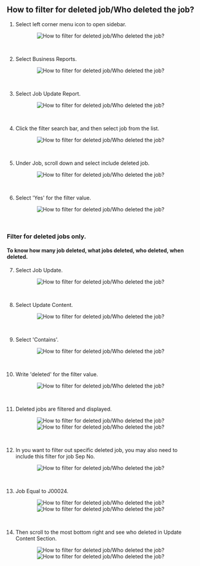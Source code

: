 ## How to filter for deleted job/Who deleted the job?

1) Select left corner menu icon to open sidebar. <br>
<p align="center">
         <img src="img2/Filter_Deleted_Job_Step_1.png" alt="How to filter for deleted job/Who deleted the job?">
</p><br>

2) Select Business Reports. <br>
<p align="center">
         <img src="img2/Filter_Deleted_Job_Step_2.png" alt="How to filter for deleted job/Who deleted the job?">
</p><br>

3) Select Job Update Report. <br>
<p align="center">
         <img src="img2/Filter_Deleted_Job_Step_3.png" alt="How to filter for deleted job/Who deleted the job?">
</p><br>

4) Click the filter search bar, and then select job from the list. <br>
<p align="center">
         <img src="img2/Filter_Deleted_Job_Step_4.png" alt="How to filter for deleted job/Who deleted the job?">
</p><br>

5) Under Job, scroll down and select include deleted job. <br>
<p align="center">
         <img src="img2/Filter_Deleted_Job_Step_5.png" alt="How to filter for deleted job/Who deleted the job?">
</p><br>

6) Select 'Yes' for the filter value. <br>
<p align="center">
         <img src="img2/Filter_Deleted_Job_Step_6.png" alt="How to filter for deleted job/Who deleted the job?">
</p><br>

### Filter for deleted jobs only.
#### To know how many job deleted, what jobs deleted, who deleted, when deleted.  

7) Select Job Update.
<p align="center">
         <img src="img2/Filter_Deleted_Job_Step_13.png" alt="How to filter for deleted job/Who deleted the job?">
</p><br>

8) Select Update Content.
<p align="center">
         <img src="img2/Filter_Deleted_Job_Step_14.png" alt="How to filter for deleted job/Who deleted the job?">
</p><br>

9) Select 'Contains'.
<p align="center">
         <img src="img2/Filter_Deleted_Job_Step_15.png" alt="How to filter for deleted job/Who deleted the job?">
</p><br>

10) Write 'deleted' for the filter value.
<p align="center">
         <img src="img2/Filter_Deleted_Job_Step_16.png" alt="How to filter for deleted job/Who deleted the job?">
</p><br>

11) Deleted jobs are filtered and displayed.
<p align="center">
         <img src="img2/Filter_Deleted_Job_Step_17.png" alt="How to filter for deleted job/Who deleted the job?">
         <img src="img2/Filter_Deleted_Job_Step_18.png" alt="How to filter for deleted job/Who deleted the job?">
</p><br>

12) In you want to filter out specific deleted job, you may also need to include this filter for job Sep No. <br>
<p align="center">
         <img src="img2/Filter_Deleted_Job_Step_7.png" alt="How to filter for deleted job/Who deleted the job?">
</p><br>

13) Job Equal to J00024. <br>
<p align="center">
         <img src="img2/Filter_Deleted_Job_Step_8.png" alt="How to filter for deleted job/Who deleted the job?">
         <img src="img2/Filter_Deleted_Job_Step_9.png" alt="How to filter for deleted job/Who deleted the job?">
</p><br>

14) Then scroll to the most bottom right and see who deleted in Update Content Section. <br>
<p align="center">
         <img src="img2/Filter_Deleted_Job_Step_10.png" alt="How to filter for deleted job/Who deleted the job?">
         <img src="img2/Filter_Deleted_Job_Step_11.png" alt="How to filter for deleted job/Who deleted the job?">
</p><br>
